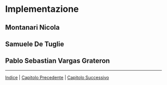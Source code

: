 # Implementazione

## Montanari Nicola

## Samuele De Tuglie

## Pablo Sebastian Vargas Grateron

---

[Indice](../index.md) | [Capitolo Precedente](./4-Design-dettaglio) | [Capitolo Successivo](./7-Conclusioni.md)
